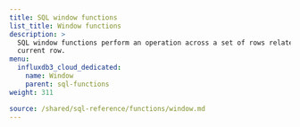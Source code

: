 ```yaml
---
title: SQL window functions
list_title: Window functions
description: >
  SQL window functions perform an operation across a set of rows related to the
  current row.
menu:
  influxdb3_cloud_dedicated:
    name: Window
    parent: sql-functions
weight: 311

source: /shared/sql-reference/functions/window.md
---
```


<!--
The content for this page is at
// SOURCE content/shared/sql-reference/functions/window.md
-->
